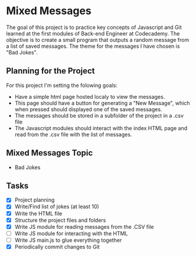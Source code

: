 # Mixed Messages

The goal of this project is to practice key concepts of Javascript and Git learned at the first modules of Back-end Engineer at Codecademy. The objective is to create a small program that outputs a random message from a list of saved messages. The theme for the messages I have chosen is "Bad Jokes".

## Planning for the Project

For this project I'm setting the folowing goals:

* Have a simple html page hosted localy to view the messages.
* This page should have a button for generating a "New Message", which when pressed should displayed one of the saved messages.
* The messages should be stored in a subfolder of the project in a .csv file
* The Javascript modules should interact with the index HTML page and read from the .csv file with the list of messages.

## Mixed Messages Topic

* Bad Jokes

## Tasks

* [x] Project planning
* [x] Write/Find list of jokes (at least 10)
* [x] Write the HTML file
* [x] Structure the project files and folders
* [x] Write JS module for reading messages from the .CSV file
* [ ] Write JS module for interacting with the HTML
* [ ] Write JS main.js to glue everything together
* [x] Periodically commit changes to Git
